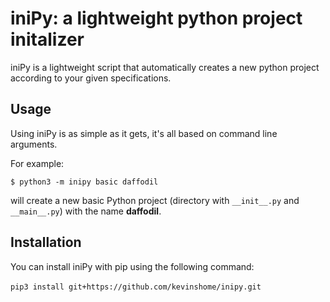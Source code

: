 # iniPy: a lightweight python project initalizer
iniPy is a lightweight script that automatically creates a new python project according to your given specifications.

## Usage
Using iniPy is as simple as it gets, it's all based on command line arguments.

For example:

`$ python3 -m inipy basic daffodil`

will create a new basic Python project (directory with `__init__.py` and `__main__.py`) with the name __daffodil__.

## Installation
You can install iniPy with pip using the following command:<br/><br/>
`pip3 install git+https://github.com/kevinshome/inipy.git`
